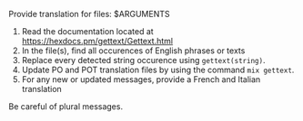 Provide translation for files: $ARGUMENTS

1. Read the documentation located at https://hexdocs.pm/gettext/Gettext.html
2. In the file(s), find all occurences of English phrases or texts
3. Replace every detected string occurence using `gettext(string)`.
4. Update PO and POT translation files by using the command `mix gettext`.
4. For any new or updated messages, provide a French and Italian translation

Be careful of plural messages.